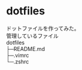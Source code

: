 dotfiles
===============
ドットファイルを作ってみた。  
管理しているファイル  
dotfiles  
├─README.md  
├─.vimrc  
└─.zshrc
